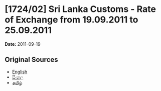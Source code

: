 # [1724/02] Sri Lanka Customs - Rate of Exchange from 19.09.2011 to 25.09.2011

**Date:** 2011-09-19

## Original Sources

- [English](https://documents.gov.lk/view/extra-gazettes/2011/9/1724-02_E.pdf)
- [සිංහල](https://documents.gov.lk/view/extra-gazettes/2011/9/1724-02_S.pdf)
- [தமிழ்](https://documents.gov.lk/view/extra-gazettes/2011/9/1724-02_T.pdf)
